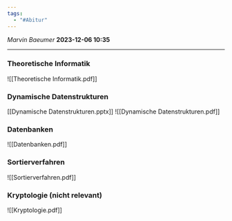 ```yaml
---
tags:
  - "#Abitur"
---
```

*Marvin Baeumer* **2023-12-06 10:35**

---
### Theoretische Informatik
![[Theoretische Informatik.pdf]]
### Dynamische Datenstrukturen
[[Dynamische Datenstrukturen.pptx]]
![[Dynamische Datenstrukturen.pdf]]
### Datenbanken
![[Datenbanken.pdf]]
### Sortierverfahren
![[Sortierverfahren.pdf]]
### Kryptologie (nicht relevant)
![[Kryptologie.pdf]]